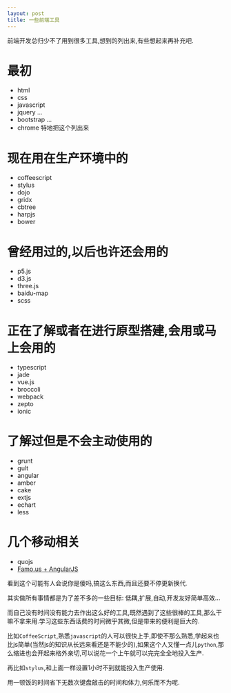 ```yaml
---
layout: post
title: 一些前端工具
---
```


前端开发总归少不了用到很多工具,想到的列出来,有些想起来再补充吧.

# 最初
- html
- css
- javascript
- jquery ...
- bootstrap ...
- chrome 特地把这个列出来

# 现在用在生产环境中的
- coffeescript
- stylus
- dojo
 - gridx
 - cbtree
- harpjs
- bower

# 曾经用过的,以后也许还会用的
- p5.js
- d3.js
- three.js
- baidu-map
- scss

# 正在了解或者在进行原型搭建,会用或马上会用的
- typescript
- jade
- vue.js
- broccoli
- webpack
- zepto
- ionic

# 了解过但是不会主动使用的
- grunt
- gult
- angular
- amber
- cake
- extjs
- echart
- less

# 几个移动相关
- quojs
- [Famo.us + AngularJS](https://github.com/Famous/famous-angular)


看到这个可能有人会说你是傻吗,搞这么东西,而且还要不停更新换代.

其实做所有事情都是为了差不多的一些目标: 低耦,扩展,自动,开发友好简单高效...

而自己没有时间没有能力去作出这么好的工具,既然遇到了这些很棒的工具,那么干嘛不拿来用.学习这些东西话费的时间微乎其微,但是带来的便利是巨大的.

比如`CoffeeScript`,熟悉`javascript`的人可以很快上手,即使不那么熟悉,学起来也比js简单(当然js的知识从长远来看还是不能少的),如果这个人又懂一点儿`python`,那么缩进也会开起来格外亲切,可以说花一个上午就可以完完全全地投入生产.

再比如`stylus`,和上面一样设置1小时不到就能投入生产使用.

用一顿饭的时间省下无数次键盘敲击的时间和体力,何乐而不为呢.
